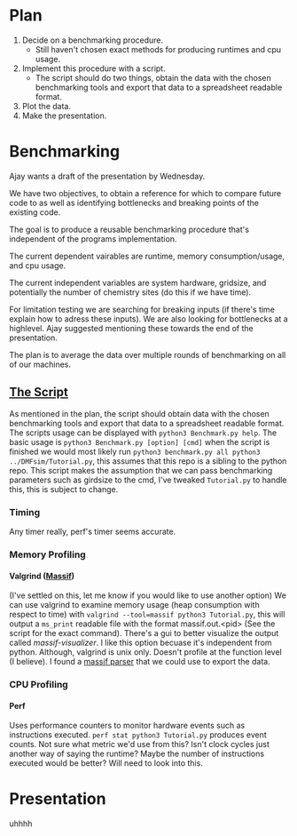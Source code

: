 # Plan
1. Decide on a benchmarking procedure.
    * Still haven't chosen exact methods for producing runtimes and cpu usage.
2. Implement this procedure with a script.
    * The script should do two things, obtain the data with the chosen benchmarking tools and export that data to a spreadsheet readable format.
3. Plot the data.
4. Make the presentation.


# Benchmarking
Ajay wants a draft of the presentation by Wednesday.

We have two objectives, to obtain a reference for which to compare future code to as well as identifying bottlenecks and breaking points of the existing code.

The goal is to produce a reusable benchmarking procedure that's independent of the programs implementation.

The current dependent vairables are runtime, memory consumption/usage, and cpu usage.

The current independent variables are system hardware, gridsize, and potentially the number of chemistry sites (do this if we have time).

For limitation testing we are searching for breaking inputs (if there's time explain how to adress these inputs). We are also looking for bottlenecks at a highlevel. Ajay suggested mentioning these towards the end of the presentation.

The plan is to average the data over multiple rounds of benchmarking on all of our machines.


## [The Script](Benchmark.py)
As mentioned in the plan, the script should obtain data with the chosen benchmarking tools and export that data to a spreadsheet readable format. The scripts usage can be displayed with `python3 Benchmark.py help`. The basic usage is `python3 Benchmark.py [option] [cmd]` when the script is finished we would most likely run `python3 benchmark.py all python3 ../DMFsim/Tutorial.py`, this assumes that this repo is a sibling to the python repo. This script makes the assumption that we can pass benchmarking parameters such as girdsize to the cmd, I've tweaked `Tutorial.py` to handle this, this is subject to change.


### Timing

Any timer really, perf's timer seems accurate.


### Memory Profiling

#### Valgrind ([Massif](https://valgrind.org/docs/manual/ms-manual.html))
(I've settled on this, let me know if you would like to use another option) We can use valgrind to examine memory usage (heap consumption with respect to time) with `valgrind --tool=massif python3 Tutorial.py`, this will output a `ms_print` readable file with the format massif.out.\<pid\> (See the script for the exact command). There's a gui to better visualize the output called *massif-visualizer*. I like this option becuase it's independent from python. Although, valgrind is unix only. Doesn't profile at the function level (I believe). I found a [massif parser](https://github.com/MathieuTurcotte/msparser) that we could use to export the data.


### CPU Profiling

#### Perf
Uses performance counters to monitor hardware events such as instructions executed. `perf stat python3 Tutorial.py` produces event counts. Not sure what metric we'd use from this? Isn't clock cycles just another way of saying the runtime? Maybe the number of instructions executed would be better? Will need to look into this.


# Presentation

uhhhh